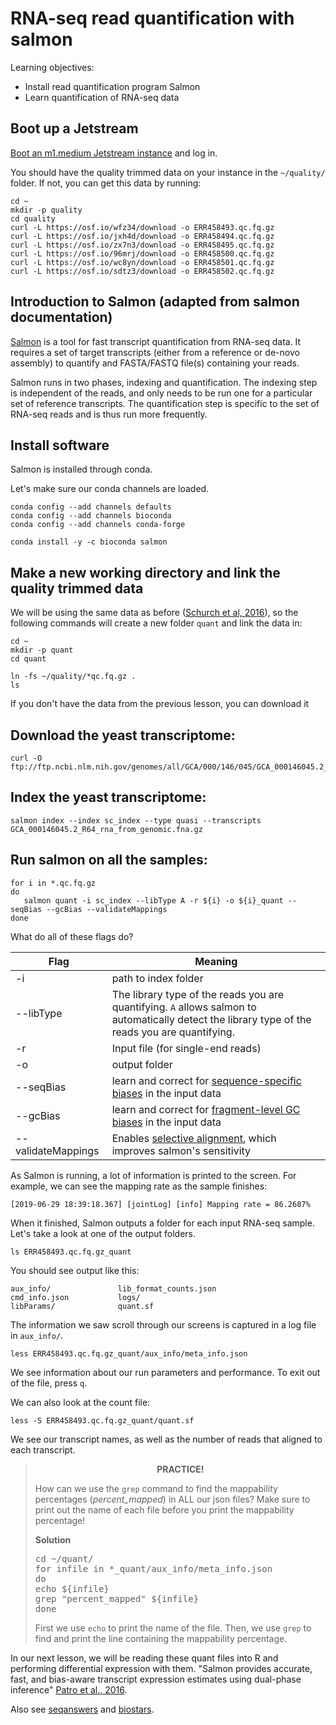# RNA-seq read quantification with salmon

Learning objectives:

* Install read quantification program Salmon
* Learn quantification of RNA-seq data


## Boot up a Jetstream

[Boot an m1.medium Jetstream instance](jetstream/boot.md) and log in.

You should have the quality trimmed data  on your instance in the `~/quality/` 
folder. If not, you can get this data by running:

```
cd ~
mkdir -p quality
cd quality
curl -L https://osf.io/wfz34/download -o ERR458493.qc.fq.gz
curl -L https://osf.io/jxh4d/download -o ERR458494.qc.fq.gz
curl -L https://osf.io/zx7n3/download -o ERR458495.qc.fq.gz
curl -L https://osf.io/96mrj/download -o ERR458500.qc.fq.gz
curl -L https://osf.io/wc8yn/download -o ERR458501.qc.fq.gz
curl -L https://osf.io/sdtz3/download -o ERR458502.qc.fq.gz
```

## Introduction to Salmon (adapted from salmon documentation)

[Salmon](https://salmon.readthedocs.io/en/latest/salmon.html) is a tool for fast
transcript quantification from RNA-seq data. It requires a set of target 
transcripts (either from a reference or de-novo assembly) to quantify and 
FASTA/FASTQ file(s) containing your reads. 

Salmon runs in two phases, indexing and quantification. The indexing step is 
independent of the reads, and only needs to be run one for a particular set of 
reference transcripts. The quantification step is specific to the set of RNA-seq
reads and is thus run more frequently. 

## Install software

Salmon is installed through conda.

Let's make sure our conda channels are loaded.

```
conda config --add channels defaults
conda config --add channels bioconda
conda config --add channels conda-forge
```

```
conda install -y -c bioconda salmon
```

## Make a new working directory and link the quality trimmed data

We will be using the same data as before 
([Schurch et al, 2016](https://www.ncbi.nlm.nih.gov/pmc/articles/PMC4878611/)),
so the following commands will create a new folder `quant` and link the data in:

```
cd ~
mkdir -p quant
cd quant

ln -fs ~/quality/*qc.fq.gz .
ls
```

If you don't have the data from the previous lesson, you can download it
## Download the yeast transcriptome:

```
curl -O ftp://ftp.ncbi.nlm.nih.gov/genomes/all/GCA/000/146/045/GCA_000146045.2_R64/GCA_000146045.2_R64_rna_from_genomic.fna.gz
```

## Index the yeast transcriptome:

```
salmon index --index sc_index --type quasi --transcripts GCA_000146045.2_R64_rna_from_genomic.fna.gz
```

## Run salmon on all the samples:

```
for i in *.qc.fq.gz
do
   salmon quant -i sc_index --libType A -r ${i} -o ${i}_quant --seqBias --gcBias --validateMappings
done
```

What do all of these flags do?

| Flag | Meaning |
|--------------------|------------------------------------------------------------------|
| -i | path to index folder |
| --libType | The library type of the reads you are quantifying. `A` allows salmon to automatically detect the library type of the reads you are quantifying. |
| -r | Input file (for single-end reads) |
| -o | output folder |
| --seqBias | learn and correct for [sequence-specific biases](https://salmon.readthedocs.io/en/latest/salmon.html#seqbias) in the input data |
| --gcBias | learn and correct for [fragment-level GC biases](https://salmon.readthedocs.io/en/latest/salmon.html#seqbias) in the input data |
| --validateMappings | Enables [selective alignment](https://salmon.readthedocs.io/en/latest/salmon.html#validatemappings), which improves salmon's sensitivity |

As Salmon is running, a lot of information is printed to the screen. For example,
we can see the mapping rate as the sample finishes:

```
[2019-06-29 18:39:18.367] [jointLog] [info] Mapping rate = 86.2687%
```

When it finished, Salmon outputs a folder for each input RNA-seq sample. Let's
take a look at one of the output folders.

```
ls ERR458493.qc.fq.gz_quant
```

You should see output like this:

```
aux_info/               lib_format_counts.json
cmd_info.json           logs/
libParams/              quant.sf
```

The information we saw scroll through our screens is captured in a log file in
`aux_info/`. 

```
less ERR458493.qc.fq.gz_quant/aux_info/meta_info.json
```

We see information about our run parameters and performance. To exit out of the 
file, press `q`.

We can also look at the count file:
```
less -S ERR458493.qc.fq.gz_quant/quant.sf
```


We see our transcript names, as well as the number of reads that aligned to 
each transcript. 

<blockquote>
<center><b>PRACTICE!</b></center>

How can we use the `grep` command to find the mappability percentages (<i>percent_mapped</i>) in ALL our json files? Make sure to print out the name of each file before you print the mappability percentage!

<div class="toggle-header closed">
    <strong>Solution</strong>
</div>

<div class="toggle-content docutils container" style="width:100%">

<div class="highlight-bash notranslate">
<div class="highlight">
<pre>
<span class="nb">cd ~/quant/
for infile in *_quant/aux_info/meta_info.json
do
echo ${infile}
grep "percent_mapped" ${infile}
done</span>
</pre>
</div>
</div>

First we use `echo` to print the name of the file. Then, we use `grep` to find and print the line containing the mappability percentage.
<br>

</div>
</blockquote>

In our next lesson, we will be reading these quant files into 
R and performing differential expression with them.
"Salmon provides accurate, fast, and bias-aware transcript expression estimates using dual-phase inference" [Patro et al., 2016](http://biorxiv.org/content/early/2016/08/30/021592).

Also see [seqanswers](http://seqanswers.com/) and [biostars](https://www.biostars.org/).

